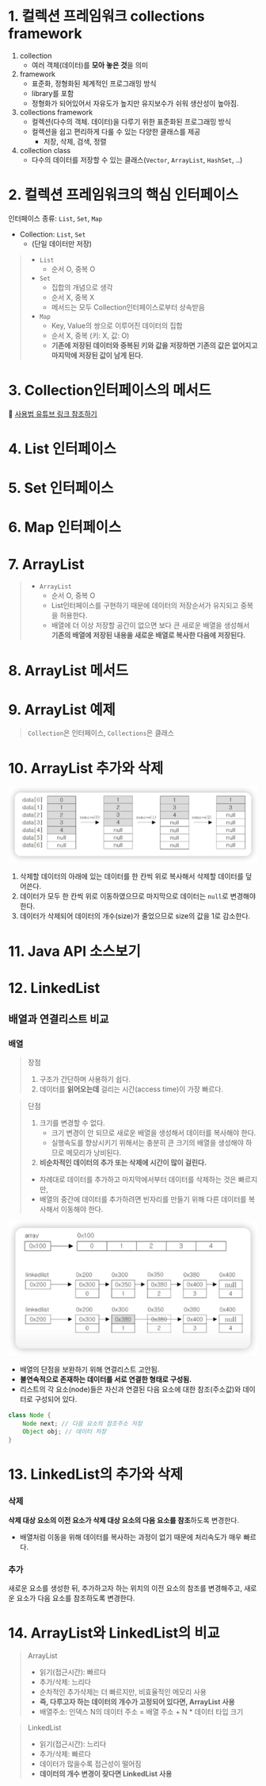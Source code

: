 # 1. 컬렉션 프레임워크 collections framework

1. collection
   - 여러 객체(데이터)를 **모아 놓은 것**을 의미
2. framework
   - 표준화, 정형화된 체계적인 프로그래밍 방식
   - library를 포함
   - 정형화가 되어있어서 자유도가 높지만 유지보수가 쉬워 생산성이 높아짐.
3. collections framework
   - 컬렉션(다수의 객체. 데이터)을 다루기 위한 표준화된 프로그래밍 방식
   - 컬렉션을 쉽고 편리하게 다룰 수 있는 다양한 클래스를 제공
     - 저장, 삭제, 검색, 정렬
4. collection class
   - 다수의 데이터를 저장할 수 있는 클래스(`Vector`, `ArrayList`, `HashSet`, ..)

# 2. 컬렉션 프레임워크의 핵심 인터페이스
인터페이스 종류: `List`, `Set`, `Map`
- Collection: `List`, `Set`
  - (단일 데이터만 저장)

> - `List`
>   - 순서 O, 중복 O
> - `Set`
>   - 집합의 개념으로 생각
>   - 순서 X, 중복 X
>   - 메서드는 모두 Collection인터페이스로부터 상속받음
> - `Map`
>   - Key, Value의 쌍으로 이루어진 데이터의 집합
>   - 순서 X, 중복 (키: X, 값: O)
>   - **기존에 저장된 데이터와 중복된 키와 값을 저장하면 기존의 값은 없어지고 마지막에 저장된 값이 남게 된다.**


# 3. Collection인터페이스의 메서드
🔗 [사용법 유튜브 링크 참조하기](https://youtu.be/RscGmop2Bzo?si=VDB6gw-kIuuVlwKS)

# 4. List 인터페이스

# 5. Set 인터페이스

# 6. Map 인터페이스

# 7. ArrayList 
> - `ArrayList`
>   - 순서 O, 중복 O 
>   - List인터페이스를 구현하기 때문에 데이터의 저장순서가 유지되고 중복을 허용한다.
>   - 배열에 더 이상 저장할 공간이 없으면 보다 큰 새로운 배열을 생성해서 **기존의 배열에 저장된 내용을 새로운 배열로 복사한 다음에 저장된다.**

# 8. ArrayList 메서드

# 9. ArrayList 예제
> `Collection`은 인터페이스, `Collections`은 클래스

# 10. ArrayList 추가와 삭제
<p align="center">
<img src=../image/arrayListAddDelete.png>
</p>

1. 삭제할 데이터의 아래에 있는 데이터를 한 칸씩 위로 복사해서 삭제할 데이터를 덮어쓴다.
2. 데이터가 모두 한 칸씩 위로 이동하였으므로 마지막으로 데이터는 `null`로 변경해야한다.
3. 데이터가 삭제되어 데이터의 개수(size)가 줄었으므로 size의 값을 1로 감소한다.


# 11. Java API 소스보기


# 12. LinkedList
## 배열과 연결리스트 비교
### 배열
> 장점
> 1. 구조가 간단하며 사용하기 쉽다.
> 2. 데이터를 **읽어오는데** 걸리는 시간(access time)이 가장 빠르다.

> 단점
> 1. 크기를 변경할 수 없다.
>    - 크기 변경이 안 되므로 새로운 배열을 생성해서 데이터를 복사해야 한다.
>    - 실행속도를 향상시키기 위해서는 충분히 큰 크기의 배열을 생성해야 하므로 메모리가 낭비된다.
> 2. **비순차적인 데이터의 추가 또는 삭제에 시간이 많이 걸린다.**
>   - 차례대로 데이터를 추가하고 마지막에서부터 데이터를 삭제하는 것은 빠르지만,
>   - 배열의 중간에 데이터를 추가하려면 빈자리를 만들기 위해 다른 데이터를 복사해서 이동해야 한다.


<p align="center">
<img src=../image/linkedList.png>
</p>

- 배열의 단점을 보완하기 위해 연결리스트 고안됨.
- **불연속적으로 존재하는 데이터를 서로 연결한 형태로 구성됨.**
- 리스트의 각 요소(node)들은 자신과 연결된 다음 요소에 대한 참조(주소값)와 데이터로 구성되어 있다.

```java
class Node {
    Node next; // 다음 요소의 참조주소 저장
    Object obj; // 데이터 저장
}
```

# 13. LinkedList의 추가와 삭제
### 삭제
**삭제 대상 요소의 이전 요소가 삭제 대상 요소의 다음 요소를 참조**하도록 변경한다.
- 배열처럼 이동을 위해 데이터를 복사하는 과정이 없기 때문에 처리속도가 매우 빠르다.

### 추가
새로운 요소를 생성한 뒤, 추가하고자 하는 위치의 이전 요소의 참조를 변경해주고, 새로운 요소가 다음 요소를 참조하도록 변경한다.


# 14. ArrayList와 LinkedList의 비교


> ArrayList
> - 읽기(접근시간): 빠르다
> - 추가/삭제: 느리다
> - 순차적인 추가삭제는 더 빠르지만, 비효율적인 메모리 사용
> - **즉, 다루고자 하는 데이터의 개수가 고정되어 있다면, ArrayList 사용**
> - 배열주소: 인덱스 N의 데이터 주소 = 배열 주소 + N * 데이터 타입 크기

> LinkedList
> - 읽기(접근시간): 느리다
> - 추가/삭제: 빠르다
> - 데이터가 많을수록 접근성이 떨어짐
> - **데이터의 개수 변경이 잦다면 LinkedList 사용**
